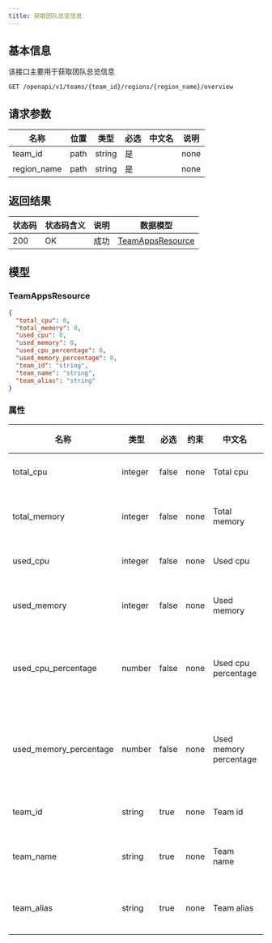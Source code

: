 ```yaml
---
title: 获取团队总览信息
---
```


## 基本信息

该接口主要用于获取团队总览信息

```shell title="请求路径"
GET /openapi/v1/teams/{team_id}/regions/{region_name}/overview
```

## 请求参数

| 名称        | 位置 | 类型   | 必选 | 中文名 | 说明 |
| ----------- | ---- | ------ | ---- | ------ | ---- |
| team_id     | path | string | 是   |        | none |
| region_name | path | string | 是   |        | none |

## 返回结果

| 状态码 | 状态码含义                                              | 说明 | 数据模型 |
| ------ | ------------------------------------------------------- | ---- | -------- |
| 200    | OK | 成功 | [TeamAppsResource](#schemateamappsresource)   |

## 模型

### TeamAppsResource<a id="schemateamappsresource"></a>

```json
{
  "total_cpu": 0,
  "total_memory": 0,
  "used_cpu": 0,
  "used_memory": 0,
  "used_cpu_percentage": 0,
  "used_memory_percentage": 0,
  "team_id": "string",
  "team_name": "string",
  "team_alias": "string"
}
```

### 属性

| 名称                   | 类型    | 必选  | 约束 | 中文名                 | 说明           |
| ---------------------- | ------- | ----- | ---- | ---------------------- | -------------- |
| total_cpu              | integer | false | none | Total cpu              | cpu总额        |
| total_memory           | integer | false | none | Total memory           | 内存总额       |
| used_cpu               | integer | false | none | Used cpu               | 占用cpu        |
| used_memory            | integer | false | none | Used memory            | 占用内存       |
| used_cpu_percentage    | number  | false | none | Used cpu percentage    | 占用cpu百分比  |
| used_memory_percentage | number  | false | none | Used memory percentage | 占用内存百分比 |
| team_id                | string  | true  | none | Team id                | 团队ID         |
| team_name              | string  | true  | none | Team name              | 团队名称       |
| team_alias             | string  | true  | none | Team alias             | 团队昵称       |
